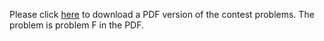 <p>Please click <a href="http://www.spoj.com/content/john_jones:shanghai2009.pdf">here</a> to download a PDF version of the contest problems. The problem is problem F in the PDF.</p>